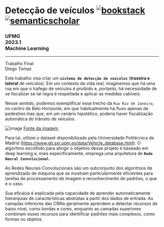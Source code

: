 # Detecção de veículos <a href='https://homepages.dcc.ufmg.br/~adrianov/ml/pres.pdf' target="_blank"><img alt='bookstack' src='https://img.shields.io/badge/Aprendizado_de Máquina DCC/UFMG-100000?style=plastic&logo=bookstack&logoColor=FFFFFF&labelColor=5C5C5C&color=5C5C5C'/></a> <a href='https://www.gti.ssr.upm.es/data/Vehicle_database.html' target="_blank"><img alt='semanticscholar' src='https://img.shields.io/badge/Universidade_Politécnica de Madrid-100000?style=plastic&logo=semanticscholar&logoColor=white&labelColor=7C0000&color=7C0000'/></a>

### UFMG <br> 2023.1 <br> Machine Learning
***
Trabalho Final<br>
Diego Tomaz<br>

Este trabalho visa criar um **`sistema de detecção de veículos`** (**traseira e lateral** de veículos). Em um contexto da vida real, imaginemos que há uma rua em que o trafego de veículos é proibido e, portanto, há necessidade de se fiscalizar se tal regra é respeitada e aplicar as medidas cabíveis. 

Nesse sentido, podemos exemplificar esse trecho da `Rua Rio de Janeiro`, no centro de Belo Horizonte, em que habitualmente há fluxo apenas de pedestres mas que, em um cenário hipotético, poderia haver fiscalização automática do trânsito de veículos.

![image](https://github.com/diego-tomaz/ml_deteccao_veiculos/assets/54359164/4509c8b6-5efa-49af-9993-e38d41bd1499)
<a href="https://joaodiniz.wordpress.com/2009/12/26/rua-rio-de-janeiro-praca-sete-de-setembro/">Fonte da imagem</a>

Para tal, utilizei o dataset disponibilizado pela Universidade Politécnica de Madrid (https://www.gti.ssr.upm.es/data/Vehicle_database.html). O algoritmo escolhido para atingir o objetivo desse projeto é baseado em deep learning e, mais especificamente, emprega uma arquitetura de **`Rede Neural Convolucional`**.

As Redes Neurais Convolucionais são um subconjunto dos algoritmos de aprendizado de máquina que se mostram particularmente eficientes para tarefas de processamento de imagem e reconhecimento de padrões, o que é o caso.

Sua eficácia é explicada pela capacidade de aprender automaticamente hierarquias de características abstratas a partir dos dados de entrada. As camadas inferiores das CNNs geralmente aprendem a detectar recursos de baixo nível, como bordas e cores, enquanto as camadas superiores combinam esses recursos para identificar padrões mais complexos, como formas ou objetos.

